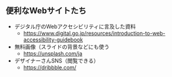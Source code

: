 ## 便利なWebサイトたち
* デジタル庁のWebアクセシビリティに言及した資料
  * https://www.digital.go.jp/resources/introduction-to-web-accessibility-guidebook
* 無料画像（スライドの背景などにも使う
  * https://unsplash.com/ja
* デザイナーさんSNS（閲覧できる）
  * https://dribbble.com/